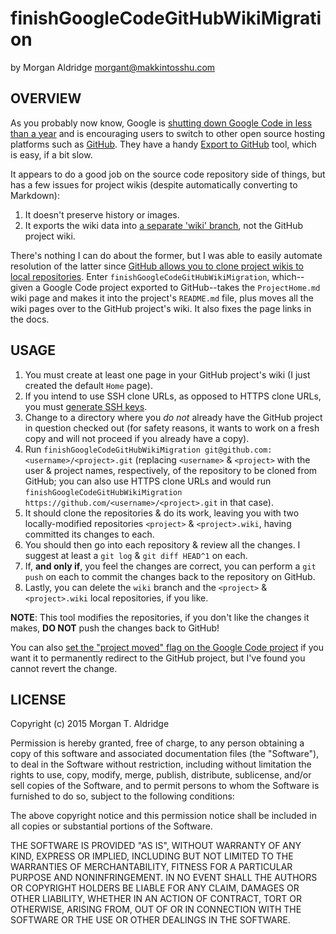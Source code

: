 finishGoogleCodeGitHubWikiMigration
===================================
by Morgan Aldridge <morgant@makkintosshu.com>

OVERVIEW
--------

As you probably now know, Google is [shutting down Google Code in less than a year](http://google-opensource.blogspot.com/2015/03/farewell-to-google-code.html) and is encouraging users to switch to other open source hosting platforms such as [GitHub](https://github.com). They have a handy [Export to GitHub](https://code.google.com/export-to-github/) tool, which is easy, if a bit slow.

It appears to do a good job on the source code repository side of things, but has a few issues for project wikis (despite automatically converting to Markdown):

1. It doesn't preserve history or images.
2. It exports the wiki data into [a separate 'wiki' branch](https://code.google.com/p/support-tools/wiki/GitHubExporterFAQ#Where_did_my_Google_Code_wikis_go), not the GitHub project wiki.

There's nothing I can do about the former, but I was able to easily automate resolution of the latter since [GitHub allows you to clone project wikis to local repositories](https://help.github.com/articles/adding-and-editing-wiki-pages-locally/). Enter `finishGoogleCodeGitHubWikiMigration`, which--given a Google Code project exported to GitHub--takes the `ProjectHome.md` wiki page and makes it into the project's `README.md` file, plus moves all the wiki pages over to the GitHub project's wiki. It also fixes the page links in the docs.

USAGE
-----

1. You must create at least one page in your GitHub project's wiki (I just created the default `Home` page).
2. If you intend to use SSH clone URLs, as opposed to HTTPS clone URLs, you must [generate SSH keys](https://help.github.com/articles/generating-ssh-keys/).
3. Change to a directory where you _do not_ already have the GitHub project in question checked out (for safety reasons, it wants to work on a fresh copy and will not proceed if you already have a copy).
4. Run `finishGoogleCodeGitHubWikiMigration git@github.com:<username>/<project>.git` (replacing `<username>` & `<project>` with the user & project names, respectively, of the repository to be cloned from GitHub; you can also use HTTPS clone URLs and would run `finishGoogleCodeGitHubWikiMigration https://github.com/<username>/<project>.git` in that case).
5. It should clone the repositories & do its work, leaving you with two locally-modified repositories `<project>` & `<project>.wiki`, having committed its changes to each.
6. You should then go into each repository & review all the changes. I suggest at least a `git log` & `git diff HEAD^1` on each.
7. If, **and only if**, you feel the changes are correct, you can perform a `git push` on each to commit the changes back to the repository on GitHub.
8. Lastly, you can delete the `wiki` branch and the `<project>` & `<project>.wiki` local repositories, if you like.

**NOTE**: This tool modifies the repositories, if you don't like the changes it makes, **DO NOT** push the changes back to GitHub!

You can also [set the "project moved" flag on the Google Code project](https://code.google.com/p/support-tools/wiki/GitHubExporterFAQ#Setting_the_"Project_Moved"_Flag) if you want it to permanently redirect to the GitHub project, but I've found you cannot revert the change.

LICENSE
-------

Copyright (c) 2015 Morgan T. Aldridge

Permission is hereby granted, free of charge, to any person obtaining a copy of this software and associated documentation files (the "Software"), to deal in the Software without restriction, including without limitation the rights to use, copy, modify, merge, publish, distribute, sublicense, and/or sell copies of the Software, and to permit persons to whom the Software is furnished to do so, subject to the following conditions:

The above copyright notice and this permission notice shall be included in all copies or substantial portions of the Software.

THE SOFTWARE IS PROVIDED "AS IS", WITHOUT WARRANTY OF ANY KIND, EXPRESS OR IMPLIED, INCLUDING BUT NOT LIMITED TO THE WARRANTIES OF MERCHANTABILITY, FITNESS FOR A PARTICULAR PURPOSE AND NONINFRINGEMENT. IN NO EVENT SHALL THE AUTHORS OR COPYRIGHT HOLDERS BE LIABLE FOR ANY CLAIM, DAMAGES OR OTHER LIABILITY, WHETHER IN AN ACTION OF CONTRACT, TORT OR OTHERWISE, ARISING FROM, OUT OF OR IN CONNECTION WITH THE SOFTWARE OR THE USE OR OTHER DEALINGS IN THE SOFTWARE.
